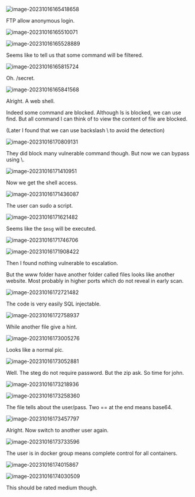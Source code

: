 ![image-20231016165418658](./assets/image-20231016165418658.png)

FTP allow anonymous login.

![image-20231016165510071](./assets/image-20231016165510071.png)

![image-20231016165528889](./assets/image-20231016165528889.png)

Seems like to tell us that some command will be filtered.

![image-20231016165815724](./assets/image-20231016165815724.png)

Oh. /secret.

![image-20231016165841568](./assets/image-20231016165841568.png)

Alright. A web shell.

Indeed some command are blocked. Although ls is blocked, we can use find. But all command I can think of to view the content of file are blocked.

(Later I found that we can use backslash \ to avoid the detection)

![image-20231016170809131](./assets/image-20231016170809131.png)

They did block many vulnerable command though. But now we can bypass using \\.

![image-20231016171410951](./assets/image-20231016171410951.png)

Now we get the shell access.

![image-20231016171436087](./assets/image-20231016171436087.png)

The user can sudo a script.

![image-20231016171621482](./assets/image-20231016171621482.png)

Seems like the `$msg` will be executed.

![image-20231016171746706](./assets/image-20231016171746706.png)

![image-20231016171908422](./assets/image-20231016171908422.png)

Then I found nothing vulnerable to escalation.

But the www folder have another folder called files looks like another website. Most probably in higher ports which do not reveal in early scan.

![image-20231016172721482](./assets/image-20231016172721482.png)

The code is very easily SQL injectable.

![image-20231016172758937](./assets/image-20231016172758937.png)

While another file give a hint.

![image-20231016173005276](./assets/image-20231016173005276.png)

Looks like a normal pic.

![image-20231016173052881](./assets/image-20231016173052881.png)

Well. The steg do not require password. But the zip ask. So time for john.

![image-20231016173218936](./assets/image-20231016173218936.png)

![image-20231016173258360](./assets/image-20231016173258360.png)

The file tells about the user/pass. Two == at the end means base64.

![image-20231016173457797](./assets/image-20231016173457797.png)

Alright. Now switch to another user again.

![image-20231016173733596](./assets/image-20231016173733596.png)

The user is in docker group means complete control for all containers.

![image-20231016174015867](./assets/image-20231016174015867.png)

![image-20231016174030509](./assets/image-20231016174030509.png)



This should be rated medium though.
